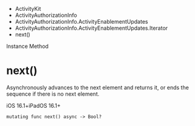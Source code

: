 

- ActivityKit
- ActivityAuthorizationInfo
- ActivityAuthorizationInfo.ActivityEnablementUpdates
- ActivityAuthorizationInfo.ActivityEnablementUpdates.Iterator
-  next() 

Instance Method

# next()

Asynchronously advances to the next element and returns it, or ends the sequence if there is no next element.

iOS 16.1+iPadOS 16.1+

``` source
mutating func next() async -> Bool?
```

